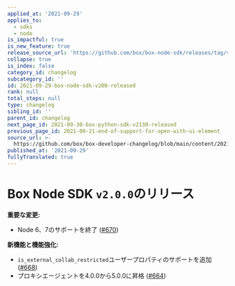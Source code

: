 ```yaml
---
applied_at: '2021-09-29'
applies_to:
  - sdks
  - node
is_impactful: true
is_new_feature: true
release_source_url: 'https://github.com/box/box-node-sdk/releases/tag/v2.0.0'
collapse: true
is_index: false
category_id: changelog
subcategory_id: ''
id: 2021-09-29-box-node-sdk-v200-released
rank: null
total_steps: null
type: changelog
sibling_id: ''
parent_id: changelog
next_page_id: 2021-09-30-box-python-sdk-v2130-released
previous_page_id: 2021-09-21-end-of-support-for-open-with-ui-element
source_url: >-
  https://github.com/box/box-developer-changelog/blob/main/content/2021/09-29-box-node-sdk-v200-released.md
published_at: '2021-09-29'
fullyTranslated: true
---
```

# Box Node SDK `v2.0.0`のリリース

**重要な変更:**

* Node 6、7のサポートを終了 ([#670][1])

**新機能と機能強化:**

* `is_external_collab_restricted`ユーザープロパティのサポートを追加 ([#668][2])
* プロキシエージェントを4.0.0から5.0.0に昇格 ([#664][3])

[1]: https://github.com/box/box-node-sdk/pull/670

[2]: https://github.com/box/box-node-sdk/pull/668

[3]: https://github.com/box/box-node-sdk/pull/664
